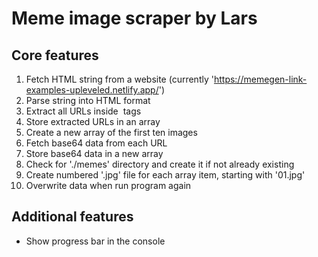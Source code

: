 # Meme image scraper by Lars

## Core features

1. Fetch HTML string from a website (currently 'https://memegen-link-examples-upleveled.netlify.app/')
2. Parse string into HTML format
3. Extract all URLs inside <img> tags
4. Store extracted URLs in an array
5. Create a new array of the first ten images
6. Fetch base64 data from each URL
7. Store base64 data in a new array
8. Check for './memes' directory and create it if not already existing
9. Create numbered '.jpg' file for each array item, starting with '01.jpg'
10. Overwrite data when run program again

## Additional features

- Show progress bar in the console
